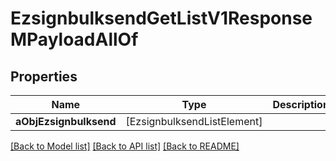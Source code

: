 # EzsignbulksendGetListV1ResponseMPayloadAllOf

## Properties
Name | Type | Description | Notes
------------ | ------------- | ------------- | -------------
**aObjEzsignbulksend** | [EzsignbulksendListElement] |  | 

[[Back to Model list]](../README.md#documentation-for-models) [[Back to API list]](../README.md#documentation-for-api-endpoints) [[Back to README]](../README.md)


